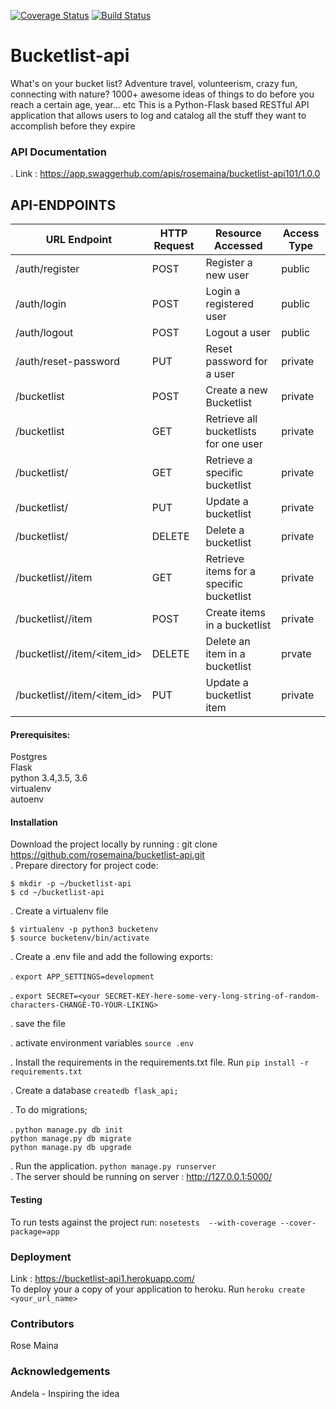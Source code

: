 [![Coverage Status](https://coveralls.io/repos/github/rosemaina/bucketlist-api/badge.svg?branch=feature)](https://coveralls.io/github/rosemaina/bucketlist-api?branch=feature)
[![Build Status](https://travis-ci.org/rosemaina/bucketlist-api.svg?branch=master)](https://travis-ci.org/rosemaina/bucketlist-api)

# Bucketlist-api
What's on your bucket list? Adventure travel, volunteerism, crazy fun, connecting with nature? 1000+ awesome ideas of things to do before you reach a certain age, year... etc
This is a Python-Flask based RESTful API application that allows users to log and catalog all the stuff they want to accomplish before they expire

### API Documentation
. Link : https://app.swaggerhub.com/apis/rosemaina/bucketlist-api101/1.0.0

## API-ENDPOINTS
URL Endpoint    |               HTTP Request   | Resource Accessed | Access Type|
----------------|-----------------|-------------|------------------
/auth/register   |      POST    | Register a new user |public
/auth/login      |     POST    | Login a registered user |public
/auth/logout      |     POST    | Logout a user |public
/auth/reset-password      |     PUT    | Reset password for a user |private
/bucketlist                  |      POST    | Create a new Bucketlist |private
/bucketlist                  |      GET    |     Retrieve all bucketlists for one user |private
/bucketlist/<id>            |      GET        | Retrieve a specific bucketlist |private
/bucketlist/<id>              |      PUT    |     Update a bucketlist |private
/bucketlist/<id>              |      DELETE    | Delete a bucketlist |private
/bucketlist/<id>/item  |           GET    | Retrieve items for a specific bucketlist |private
/bucketlist/<id>/item    |     POST    | Create items in a bucketlist |private
/bucketlist/<id>/item/<item_id> |    DELETE    | Delete an item in a bucketlist |prvate
/bucketlist/<id>/item/<item_id> |    PUT       | Update a bucketlist item |private


#### Prerequisites:

Postgres  
Flask  
python 3.4,3.5, 3.6  
virtualenv  
autoenv  

#### Installation  

Download the project locally by running : git clone https://github.com/rosemaina/bucketlist-api.git   
. Prepare directory for project code:  

  `$ mkdir -p ~/bucketlist-api`  
  `$ cd ~/bucketlist-api` 

. Create a virtualenv file 

   `$ virtualenv -p python3 bucketenv`  
   `$ source bucketenv/bin/activate`   

. Create a .env file and add the following exports:

. `export APP_SETTINGS=development`

. `export SECRET=<your SECRET-KEY-here-some-very-long-string-of-random-characters-CHANGE-TO-YOUR-LIKING>`

. save the file

. activate environment variables `source .env`

. Install the requirements in the requirements.txt file. Run `pip install -r requirements.txt`

. Create a database  `createdb flask_api;`

. To do migrations;  

. `python manage.py db init`  
  `python manage.py db migrate`  
  `python manage.py db upgrade`  

. Run the application. `python manage.py runserver`  
. The server should be running on server : http://127.0.0.1:5000/  

#### Testing  

To run tests against the project run: `nosetests  --with-coverage --cover-package=app`

### Deployment

Link : https://bucketlist-api1.herokuapp.com/  
To deploy your a copy of your application to heroku. Run `heroku create <your_url_name>`

### Contributors

Rose Maina

### Acknowledgements

Andela - Inspiring the idea


